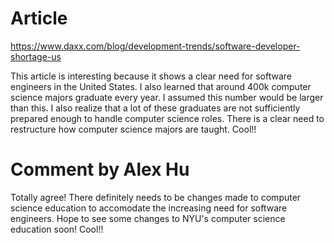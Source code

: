 # Article

https://www.daxx.com/blog/development-trends/software-developer-shortage-us

This article is interesting because it shows a clear need for software engineers in the United States. I also learned that around 400k computer science majors graduate every year. I assumed this number would be larger than this. I also realize that a lot of these graduates are not sufficiently prepared enough to handle computer science roles. There is a clear need to restructure how computer science majors are taught. Cool!!

# Comment by Alex Hu

Totally agree! There definitely needs to be changes made to computer science education to accomodate the increasing need for software engineers. Hope to see some changes to NYU's computer science education soon! Cool!!
